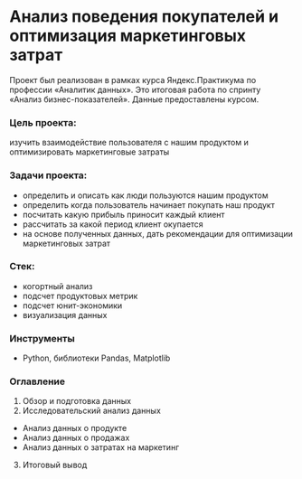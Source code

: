 # Анализ поведения покупателей и оптимизация маркетинговых затрат

Проект был реализован в рамках курса Яндекс.Практикума по профессии «Аналитик данных». Это итоговая работа по спринту «Анализ бизнес-показателей». Данные предоставлены курсом.

### Цель проекта: 
изучить взаимодействие пользователя с нашим продуктом и оптимизировать маркетинговые затраты


### Задачи проекта:
- определить и описать как люди пользуются нашим продуктом
- определить когда пользователь начинает покупать наш продукт
- посчитать какую прибыль приносит каждый клиент
- рассчитать за какой период клиент окупается
- на основе полученных данных, дать рекомендации для оптимизации маркетинговых затрат

### Стек:
- когортный анализ
- подсчет продуктовых метрик
- подсчет юнит-экономики
- визуализация данных

### Инструменты
- Python, библиотеки Pandas, Matplotlib

### Оглавление
1. Обзор и подготовка данных
2. Исследовательский анализ данных
 - Анализ данных о продукте
 - Анализ данных о продажах
- Анализ данных о затратах на маркетинг
3. Итоговый вывод
